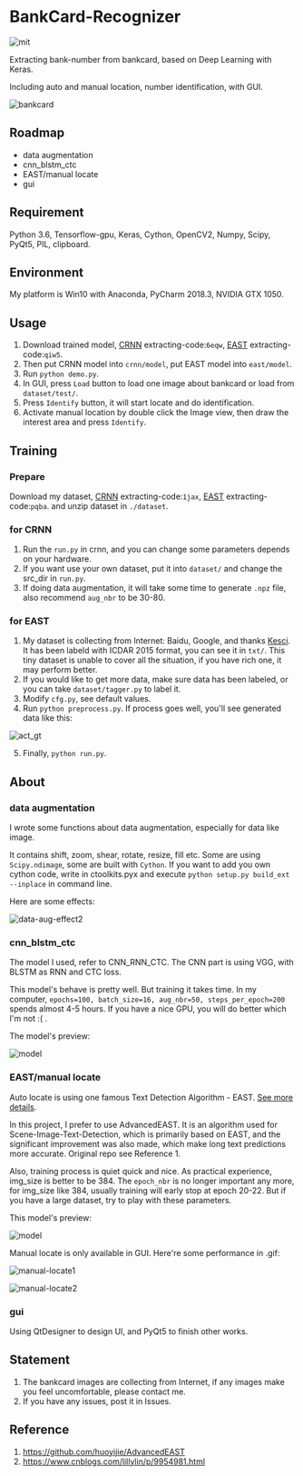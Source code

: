 # BankCard-Recognizer

![mit](https://img.shields.io/github/license/mashape/apistatus.svg)

Extracting bank-number from bankcard, based on Deep Learning with Keras.

Including auto and manual location, number identification, with GUI.

![bankcard](https://github.com/ShawnHXH/BankCard-Recognizer/blob/master/gui/icon/bankcard.png)


## Roadmap
* data augmentation
* cnn_blstm_ctc
* EAST/manual locate
* gui

## Requirement
Python 3.6, Tensorflow-gpu, Keras, Cython, OpenCV2, Numpy, Scipy, PyQt5, PIL, clipboard.

## Environment
My platform is Win10 with Anaconda, PyCharm 2018.3, NVIDIA GTX 1050.

## Usage
1. Download trained model, [CRNN](https://pan.baidu.com/s/1Cyj1YHhHxlX-3Lgj0vQ35A) extracting-code:`6eqw`, 
[EAST](https://pan.baidu.com/s/1R-kD0HGTomS8O0JhXJ-hCA) extracting-code:`qiw5`. 
2. Then put CRNN model into `crnn/model`, put EAST model into `east/model`.
3. Run `python demo.py`.
4. In GUI, press `Load` button to load one image about bankcard or load from `dataset/test/`. 
5. Press `Identify` button, it will start locate and do identification.
6. Activate manual location by double click the Image view, then draw the interest area and press `Identify`.

## Training
### Prepare
Download my dataset, [CRNN](https://pan.baidu.com/s/1Ji0ZOv-rMSPcN2W6uO0K5Q) extracting-code:`1jax`,
[EAST](https://pan.baidu.com/s/1UL1OdLEL-uNRQl8d11NkeQ) extracting-code:`pqba`. and unzip dataset in `./dataset`.

### for CRNN
1. Run the `run.py` in crnn, and you can change some parameters depends on your hardware.
2. If you want use your own dataset, put it into `dataset/` and change the src_dir in `run.py`.
3. If doing data augmentation, it will take some time to generate `.npz` file, also recommend `aug_nbr` to be 30-80.
### for EAST
1. My dataset is collecting from Internet: Baidu, Google, and thanks [Kesci](https://www.kesci.com/home/dataset/5954cf1372ead054a5e25870). It has been labeld with ICDAR 2015 format, you can see it in `txt/`. This tiny dataset is unable to cover all the situation, if you have rich one, it may perform better.
2. If you would like to get more data, make sure data has been labeled, or you can take `dataset/tagger.py` to label it.
3. Modify `cfg.py`, see default values.
4. Run `python preprocess.py`. If process goes well, you'll see generated data like this:

![act_gt](https://github.com/ShawnHXH/BankCard-Recognizer/blob/master/readme/act_gt_img_99.png)

5. Finally, `python run.py`.

## About
### data augmentation
I wrote some functions about data augmentation, especially for data like image.

It contains shift, zoom, shear, rotate, resize, fill etc. Some are using `Scipy.ndimage`, some are built with `Cython`.
If you want to add you own cython code, write in ctoolkits.pyx and execute `python setup.py build_ext --inplace` in command line.

Here are some effects:

![data-aug-effect2](https://github.com/ShawnHXH/BankCard-Recognizer/blob/master/readme/data-aug2.png)

### cnn_blstm_ctc
The model I used, refer to CNN_RNN_CTC. The CNN part is using VGG, with BLSTM as RNN and CTC loss.

This model's behave is pretty well. But training it takes time. In my computer, `epochs=100, batch_size=16, aug_nbr=50, steps_per_epoch=200`
spends almost 4-5 hours. If you have a nice GPU, you will do better which I'm not :( .

The model's preview:

![model](https://github.com/ShawnHXH/BankCard-Recognizer/blob/master/readme/model.png)

### EAST/manual locate

Auto locate is using one famous Text Detection Algorithm - EAST. [See more details](https://zhuanlan.zhihu.com/p/37504120).

In this project, I prefer to use AdvancedEAST. It is an algorithm used for Scene-Image-Text-Detection, which is primarily based on EAST, and the significant improvement was also made, which make long text predictions more accurate. Original repo see Reference 1.

Also, training process is quiet quick and nice. As practical experience, img_size is better to be 384. The `epoch_nbr` is no longer important any more, for img_size like 384, usually training will early stop at epoch 20-22. But if you have a large dataset, try to play with these parameters.

This model's preview:

![model](https://github.com/ShawnHXH/BankCard-Recognizer/blob/master/readme/east.png)

Manual locate is only available in GUI. Here're some performance in .gif:

![manual-locate1](https://github.com/ShawnHXH/BankCard-Recognizer/blob/master/readme/manual-1.gif)

![manual-locate2](https://github.com/ShawnHXH/BankCard-Recognizer/blob/master/readme/manual-2.gif)

### gui
Using QtDesigner to design UI, and PyQt5 to finish other works.

## Statement
1. The bankcard images are collecting from Internet, if any images make you feel uncomfortable, please contact me.
2. If you have any issues, post it in Issues.

## Reference
1. https://github.com/huoyijie/AdvancedEAST
2. https://www.cnblogs.com/lillylin/p/9954981.html 
